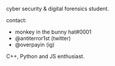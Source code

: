 cyber security & digital forensics student.

contact:
- monkey in the bunny hat#0001
- @antiterror1st (twitter)
- @overpayin (ig)

C++, Python and JS enthusiast.
